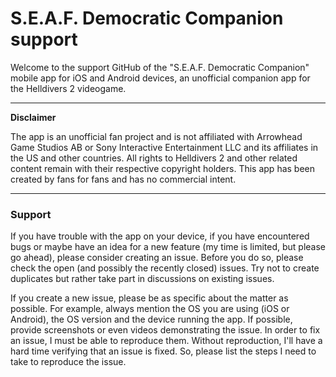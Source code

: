 # S.E.A.F. Democratic Companion support

Welcome to the support GitHub of the "S.E.A.F. Democratic Companion" mobile app for iOS and Android devices, an unofficial companion app for the Helldivers 2 videogame.

---

**Disclaimer**

The app is an unofficial fan project and is not affiliated with Arrowhead Game Studios AB or Sony Interactive Entertainment LLC and its affiliates in the US and other countries. All rights to Helldivers 2 and other related content remain with their respective copyright holders. This app has been created by fans for fans and has no commercial intent.

---

### Support

If you have trouble with the app on your device, if you have encountered bugs or maybe have an idea for a new feature (my time is limited, but please go ahead), please consider creating an issue. Before you do so, please check the open (and possibly the recently closed) issues. Try not to create duplicates but rather take part in discussions on existing issues.

If you create a new issue, please be as specific about the matter as possible. For example, always mention the OS you are using (iOS or Android), the OS version and the device running the app. If possible, provide screenshots or even videos demonstrating the issue. In order to fix an issue, I must be able to reproduce them. Without reproduction, I'll have a hard time verifying that an issue is fixed. So, please list the steps I need to take to reproduce the issue.
